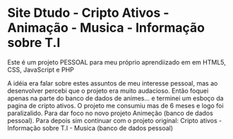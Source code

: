 # Site Dtudo - Cripto Ativos - Animação - Musica - Informação sobre T.I
Este é um projeto PESSOAL para meu próprio aprendiizado em em HTML5, CSS, JavaScript e PHP

A idéia era falar sobre estes assuntos de meu interesse pessoal, mas ao desenvolver percebi que o projeto era muito audacioso. 
Então foquei apenas na parte do banco de dados de animes... e terminei um esboço da pagina de cripto ativos.
O projeto me consumiu mas de 6 meses e logo foi paralizalido. Para dar foco no novo projeto Animeção (banco de dados pessoal).
Para depois sim continuar com o projeto original: Cripto ativos - Informação sobre T.I - Musica (banco de dados pessoal) 
